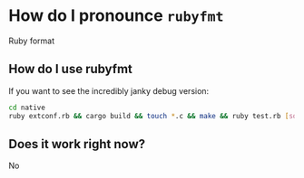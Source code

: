 # How do I pronounce `rubyfmt`
Ruby format

## How do I use rubyfmt

If you want to see the incredibly janky debug version:

```bash
cd native
ruby extconf.rb && cargo build && touch *.c && make && ruby test.rb [some_file_name]
```

## Does it work right now?

No
